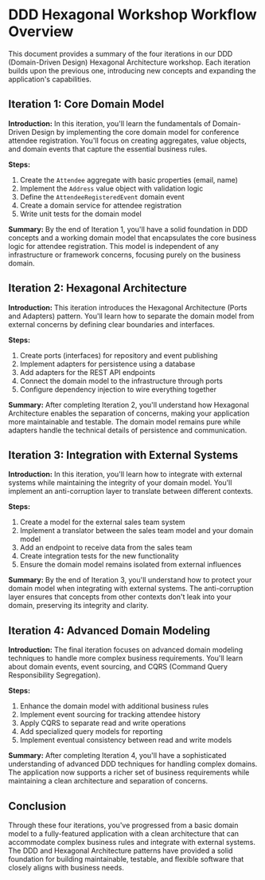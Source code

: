 # DDD Hexagonal Workshop Workflow Overview

This document provides a summary of the four iterations in our DDD (Domain-Driven Design) Hexagonal Architecture workshop. Each iteration builds upon the previous one, introducing new concepts and expanding the application's capabilities.

## Iteration 1: Core Domain Model

**Introduction:**
In this iteration, you'll learn the fundamentals of Domain-Driven Design by implementing the core domain model for conference attendee registration. You'll focus on creating aggregates, value objects, and domain events that capture the essential business rules.

**Steps:**
1. Create the `Attendee` aggregate with basic properties (email, name)
2. Implement the `Address` value object with validation logic
3. Define the `AttendeeRegisteredEvent` domain event
4. Create a domain service for attendee registration
5. Write unit tests for the domain model

**Summary:**
By the end of Iteration 1, you'll have a solid foundation in DDD concepts and a working domain model that encapsulates the core business logic for attendee registration. This model is independent of any infrastructure or framework concerns, focusing purely on the business domain.

## Iteration 2: Hexagonal Architecture

**Introduction:**
This iteration introduces the Hexagonal Architecture (Ports and Adapters) pattern. You'll learn how to separate the domain model from external concerns by defining clear boundaries and interfaces.

**Steps:**
1. Create ports (interfaces) for repository and event publishing
2. Implement adapters for persistence using a database
3. Add adapters for the REST API endpoints
4. Connect the domain model to the infrastructure through ports
5. Configure dependency injection to wire everything together

**Summary:**
After completing Iteration 2, you'll understand how Hexagonal Architecture enables the separation of concerns, making your application more maintainable and testable. The domain model remains pure while adapters handle the technical details of persistence and communication.

## Iteration 3: Integration with External Systems

**Introduction:**
In this iteration, you'll learn how to integrate with external systems while maintaining the integrity of your domain model. You'll implement an anti-corruption layer to translate between different contexts.

**Steps:**
1. Create a model for the external sales team system
2. Implement a translator between the sales team model and your domain model
3. Add an endpoint to receive data from the sales team
4. Create integration tests for the new functionality
5. Ensure the domain model remains isolated from external influences

**Summary:**
By the end of Iteration 3, you'll understand how to protect your domain model when integrating with external systems. The anti-corruption layer ensures that concepts from other contexts don't leak into your domain, preserving its integrity and clarity.

## Iteration 4: Advanced Domain Modeling

**Introduction:**
The final iteration focuses on advanced domain modeling techniques to handle more complex business requirements. You'll learn about domain events, event sourcing, and CQRS (Command Query Responsibility Segregation).

**Steps:**
1. Enhance the domain model with additional business rules
2. Implement event sourcing for tracking attendee history
3. Apply CQRS to separate read and write operations
4. Add specialized query models for reporting
5. Implement eventual consistency between read and write models

**Summary:**
After completing Iteration 4, you'll have a sophisticated understanding of advanced DDD techniques for handling complex domains. The application now supports a richer set of business requirements while maintaining a clean architecture and separation of concerns.

## Conclusion

Through these four iterations, you've progressed from a basic domain model to a fully-featured application with a clean architecture that can accommodate complex business rules and integrate with external systems. The DDD and Hexagonal Architecture patterns have provided a solid foundation for building maintainable, testable, and flexible software that closely aligns with business needs.
